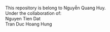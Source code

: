 This repository is belong to Nguyễn Quang Huy.  
Under the collaboration of:  
Nguyen Tien Dat  
Tran Duc Hoang Hung  

